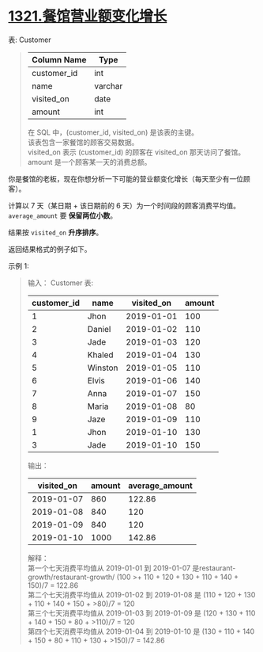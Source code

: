 # [1321.餐馆营业额变化增长](https://leetcode.cn/problems/restaurant-growth/description/)

表: Customer

>| Column Name   | Type    |
>|---------------|---------|
>| customer_id   | int     |
>| name          | varchar |
>| visited_on    | date    |
>| amount        | int     |
>
>在 SQL 中，(customer_id, visited_on) 是该表的主键。  
>该表包含一家餐馆的顾客交易数据。  
>visited_on 表示 (customer_id) 的顾客在 visited_on 那天访问了餐馆。  
>amount 是一个顾客某一天的消费总额。

你是餐馆的老板，现在你想分析一下可能的营业额变化增长（每天至少有一位顾客）。

计算以 7 天（某日期 + 该日期前的 6 天）为一个时间段的顾客消费平均值。`average_amount` 要 **保留两位小数**。

结果按 `visited_on` **升序排序**。

返回结果格式的例子如下。


示例 1:

>输入：
>Customer 表:
>
>| customer_id | name         | visited_on   | amount      |
>|-------------|--------------|--------------|-------------|
>| 1           | Jhon         | 2019-01-01   | 100         |
>| 2           | Daniel       | 2019-01-02   | 110         |
>| 3           | Jade         | 2019-01-03   | 120         |
>| 4           | Khaled       | 2019-01-04   | 130         |
>| 5           | Winston      | 2019-01-05   | 110         | 
>| 6           | Elvis        | 2019-01-06   | 140         | 
>| 7           | Anna         | 2019-01-07   | 150         |
>| 8           | Maria        | 2019-01-08   | 80          |
>| 9           | Jaze         | 2019-01-09   | 110         | 
>| 1           | Jhon         | 2019-01-10   | 130         | 
>| 3           | Jade         | 2019-01-10   | 150         | 
>
>输出：
>
>| visited_on   | amount       | average_amount |
>|--------------|--------------|----------------|
>| 2019-01-07   | 860          | 122.86         |
>| 2019-01-08   | 840          | 120            |
>| 2019-01-09   | 840          | 120            |
>| 2019-01-10   | 1000         | 142.86         |
>
>解释：  
>第一个七天消费平均值从 2019-01-01 到 2019-01-07 是restaurant-growth/restaurant-growth/ (100 >+ 110 + 120 + 130 + 110 + 140 + 150)/7 = 122.86  
>第二个七天消费平均值从 2019-01-02 到 2019-01-08 是 (110 + 120 + 130 + 110 + 140 + 150 + >80)/7 = 120  
>第三个七天消费平均值从 2019-01-03 到 2019-01-09 是 (120 + 130 + 110 + 140 + 150 + 80 + >110)/7 = 120  
>第四个七天消费平均值从 2019-01-04 到 2019-01-10 是 (130 + 110 + 140 + 150 + 80 + 110 + 130 + >150)/7 = 142.86  